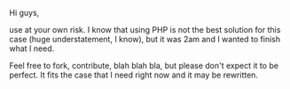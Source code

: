 Hi guys,

use at your own risk. I know that using PHP is not the best solution for this case (huge understatement, I know), but it was 2am and I wanted to finish what I need. 

Feel free to fork, contribute, blah blah bla, but please don't expect it to be perfect. It fits the case that I need right now and it may be rewritten.
